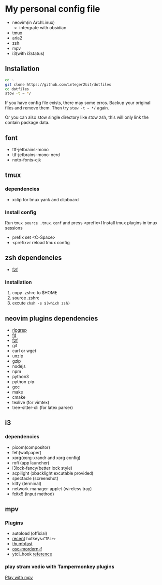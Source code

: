 # My personal config file

- neovim(in ArchLinux)
  - intergrate with obsidian
- tmux
- aria2
- zsh
- mpv
- i3(with i3status)

## Installation 

```bash
cd ~
git clone https://github.com/integer2bit/dotfiles
cd dotfiles
stow -t ~ */
```
If you have config file exists, there may some erros. Backup your original files and remove them. Then try `stow -t ~ */` again.

Or you can also stow single directory like stow zsh, this will only link the contain package data.

## font

- ttf-jetbrains-mono
- ttf-jetbrains-mono-nerd
- noto-fonts-cjk

## tmux

### dependencies

- xclip for tmux yank and clipboard

### Install config

Run `tmux source .tmux.conf` and press \<prefix\>I Install tmux plugins in tmux sessions

- prefix set \<C-Space\>
- \<prefix\>r reload tmux config

## zsh dependencies

- [fzf](https://github.com/junegunn/fzf)

### Installation

1. copy .zshrc to $HOME
2. source .zshrc
3. excute `chsh -s $(which zsh)`

## neovim plugins dependencies

- [ripgrep](https://github.com/BurntSushi/ripgrep)
- [fd](https://github.com/sharkdp/fd)
- [fzf](https://github.com/junegunn/fzf)
- git
- curl or wget
- unzip
- gzip
- nodejs
- npm
- python3
- python-pip
- gcc
- make
- cmake
- texlive (for vimtex)
- tree-sitter-cli (for latex parser)

## i3
### dependencies

- picom(compositor)
- feh(wallpaper)
- xorg(xorg-xrandr and xorg config)
- rofi (app launcher)
- i3lock-fancy(better lock style)
- acpilight (xbacklight excutable provided)
- spectacle (screenshot)
- kitty (terminal)
- network-manager-applet (wireless tray)
- fcitx5 (input method)

## mpv

### Plugins
- autoload (official)
- [recent](https://github.com/hacel/recent)
  hotkeys:`CTRL+r`
- [thumbfast](https://github.com/po5/thumbfast/tree/master)
- [osc-mordern-f](https://github.com/FinnRaze/mpv-osc-modern-f) 
- ytdl_hook [reference](https://github.com/hooke007/MPV_lazy/blob/main/portable_config/script-opts/ytdl_hook.conf)
### play stram vedio with Tampermonkey plugins
[Play with mpv](https://github.com/LuckyPuppy514/Play-With-MPV)
